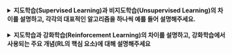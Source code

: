 <details>
  
<summary>
  <strong>지도학습(Supervised Learning)과 비지도학습(Unsupervised Learning)의 차이를 설명하고, 각각의 대표적인 알고리즘을 하나씩 예를 들어 설명해주세요.</strong>
</summary>

<br>

1. **지도학습(Supervised Learning)**  
   - 입력 데이터(특징)와 정답(레이블)이 주어진 상태에서 모델을 학습하는 방식
   - 회귀(Linear Regression) : 주어진 입력으로부터 연속적인 값을 예측하는 알고리즘
   - 의사결정나무(Decision Tree) : 분류 또는 회귀를 수행하는 트리 기반 모델

2. **비지도학습(Unsupervised Learning)**  
   - 정답(레이블) 없이 데이터를 스스로 분석하여 패턴을 찾아내는 방식
   - K-Means Clustering : 데이터를 군집화(클러스터링)하여 유사한 그룹을 찾는 알고리즘
   - PCA(Principal Component Analysis) : 차원 축소 기법으로, 데이터의 중요한 특성을 유지하면서 차원을 줄이는 알고리즘
   - 
<br>
</details>
  
<br>

<details>
  
<summary>
  <strong>지도학습과 강화학습(Reinforcement Learning)의 차이를 설명하고, 강화학습에서 사용되는 주요 개념(RL의 핵심 요소)에 대해 설명해주세요</strong>
</summary>

<br>

1. **지도학습**  
   - 정답이 있는 데이터를 기반으로 모델이 학습하는 방식
   - 예시 : 이미지 분류, 음성 인식

2. **강화학습(Reinforcement Learning, RL)**  
   - 환경과의 상호작용을 통해 보상을 최대화하는 방향으로 학습하는 방식
   - 예시 : 알파고(AlphaGo), 로봇 제어, 자율주행

3. **강화학습의 핵심 개념**
   - 에이전트(Agent) : 행동을 수행하는 주체
   - 환경(Environment) : 에이전트가 상호작용하는 대상
   - 상태(State, S) : 현재 에이전트가 처한 상황
   - 행동(Action, A) : 에이전트가 환경에서 취할 수 있는 행동
   - 보상(Reward, R) : 특정 행동을 수행한 결과로 얻는 값 (보상 또는 패널티)
   - 정책(Policy, π) : 특정 상태에서 행동을 선택하는 전략
   - 가치함수(Value Function) : 특정 상태에서 미래의 보상을 예측하는 함수

<br>
</details>
  
<br>
